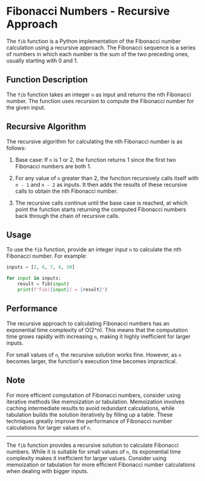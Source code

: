 # Fibonacci Numbers - Recursive Approach

The `fib` function is a Python implementation of the Fibonacci number calculation using a recursive approach. The Fibonacci sequence is a series of numbers in which each number is the sum of the two preceding ones, usually starting with 0 and 1.

## Function Description

The `fib` function takes an integer `n` as input and returns the nth Fibonacci number. The function uses recursion to compute the Fibonacci number for the given input.

## Recursive Algorithm

The recursive algorithm for calculating the nth Fibonacci number is as follows:

1. Base case: If `n` is 1 or 2, the function returns 1 since the first two Fibonacci numbers are both 1.

2. For any value of `n` greater than 2, the function recursively calls itself with `n - 1` and `n - 2` as inputs. It then adds the results of these recursive calls to obtain the nth Fibonacci number.

3. The recursive calls continue until the base case is reached, at which point the function starts returning the computed Fibonacci numbers back through the chain of recursive calls.

## Usage

To use the `fib` function, provide an integer input `n` to calculate the nth Fibonacci number. For example:

```python
inputs = [2, 6, 7, 8, 50]

for input in inputs:
    result = fib(input)
    print(f"Fib({input}) = {result}")
```

## Performance

The recursive approach to calculating Fibonacci numbers has an exponential time complexity of O(2^n). This means that the computation time grows rapidly with increasing `n`, making it highly inefficient for larger inputs.

For small values of `n`, the recursive solution works fine. However, as `n` becomes larger, the function's execution time becomes impractical.

## Note

For more efficient computation of Fibonacci numbers, consider using iterative methods like memoization or tabulation. Memoization involves caching intermediate results to avoid redundant calculations, while tabulation builds the solution iteratively by filling up a table. These techniques greatly improve the performance of Fibonacci number calculations for larger values of `n`.

---

The `fib` function provides a recursive solution to calculate Fibonacci numbers. While it is suitable for small values of `n`, its exponential time complexity makes it inefficient for larger values. Consider using memoization or tabulation for more efficient Fibonacci number calculations when dealing with bigger inputs.
